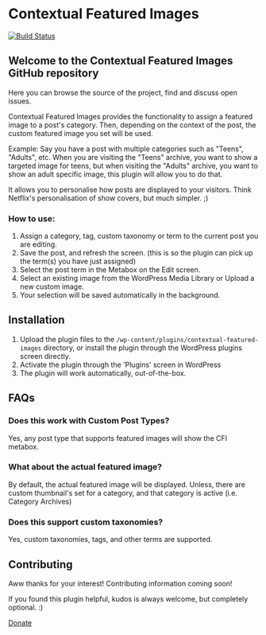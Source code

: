 # Contextual Featured Images

[![Build Status](https://travis-ci.org/zhickson/contextual-featured-images.svg?branch=master)](https://travis-ci.org/zhickson/contextual-featured-images)

## Welcome to the Contextual Featured Images GitHub repository

Here you can browse the source of the project, find and discuss open issues.

Contextual Featured Images provides the functionality to assign a featured image to a post's category. 
Then, depending on the context of the post, the custom featured image you set will be used.

Example: Say you have a post with multiple categories such as "Teens", "Adults", etc. When you are visiting the "Teens" archive, you want to show a targeted image for teens, but when visiting the "Adults" archive, you want to show an adult specific image, this plugin will allow you to do that.

It allows you to personalise how posts are displayed to your visitors. Think Netflix's personalisation of show covers, but much simpler. ;)

### How to use:
1. Assign a category, tag, custom taxonomy or term to the current post you are editing.
2. Save the post, and refresh the screen. (this is so the plugin can pick up the term(s) you have just assigned)
3. Select the post term in the Metabox on the Edit screen.
4. Select an existing image from the WordPress Media Library or Upload a new custom image.
5. Your selection will be saved automatically in the background. 

## Installation

1. Upload the plugin files to the `/wp-content/plugins/contextual-featured-images` directory, or install the plugin through the WordPress plugins screen directly.
2. Activate the plugin through the 'Plugins' screen in WordPress
3. The plugin will work automatically, out-of-the-box.

## FAQs

### Does this work with Custom Post Types?

Yes, any post type that supports featured images will show the CFI metabox.

### What about the actual featured image?

By default, the actual featured image will be displayed.
Unless, there are custom thumbnail's set for a category, and that category is active (i.e. Category Archives)

### Does this support custom taxonomies?

Yes, custom taxonomies, tags, and other terms are supported.

## Contributing

Aww thanks for your interest! Contributing information coming soon!

If you found this plugin helpful, kudos is always welcome, but completely optional. :) 

[Donate](https://www.paypal.me/dunktree)
